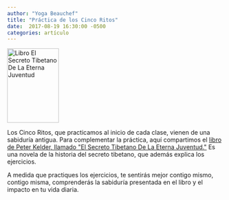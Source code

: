 ```yaml
---
author: "Yoga Beauchef"
title: "Práctica de los Cinco Ritos"
date:  2017-08-19 16:30:00 -0500
categories: artículo
---
```


<img src="{{ site.url }}/assets/img/posts/2017-08-19-cinco-ritos.jpg" class="img-responsive img-thumbnail gap-left pull-right" alt="Libro El Secreto Tibetano De La Eterna Juventud" width="120" height="173" />

Los Cinco Ritos, que practicamos al inicio de cada clase, vienen de una sabiduría antigua. Para complementar la práctica, aquí compartimos el [libro de Peter Kelder, llamado "El Secreto Tibetano De La Eterna Juventud."](https://drive.google.com/file/d/0BxMEzPh8uhdsUkoxdzlVYlY3OEk/view?usp=sharing) Es una novela de la historia del secreto tibetano, que además explica los ejercicios.

A medida que practiques los ejercicios, te sentirás mejor contigo mismo, contigo misma, comprenderás la sabiduría presentada en el libro y el impacto en tu vida diaria.
